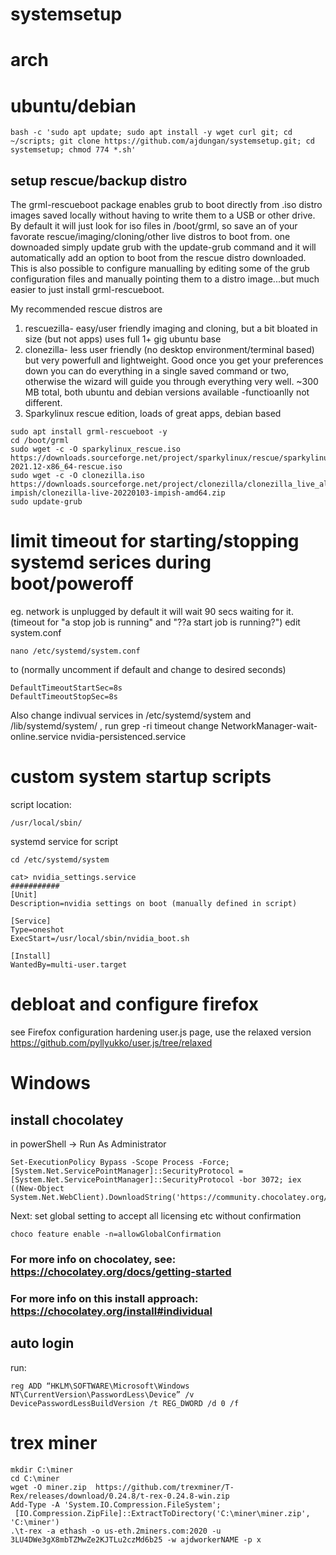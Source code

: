 # systemsetup

# arch


# ubuntu/debian
```
bash -c 'sudo apt update; sudo apt install -y wget curl git; cd ~/scripts; git clone https://github.com/ajdungan/systemsetup.git; cd systemsetup; chmod 774 *.sh'
```
## setup rescue/backup distro
The grml-rescueboot package enables grub to boot directly from .iso distro images saved locally without having to write them to a USB or other drive. By default it will just look for iso files in /boot/grml, so save an of your favorate rescue/imaging/cloning/other live distros to boot from. one downoaded simply update grub with the update-grub command and it will automatically add an option to boot from the rescue distro downloaded. This is also possible to configure manualling by editing some of the grub configuration files and manually pointing them to a distro image...but much easier to just install grml-rescueboot.

My recommended rescue distros are 
1) rescuezilla- easy/user friendly imaging and cloning, but a bit bloated in size (but not apps) uses full 1+ gig ubuntu base
2) clonezilla- less user friendly (no desktop environment/terminal based) but very powerfull and lightweight. Good once you get your preferences down you can do everything in a single saved command or two, otherwise the wizard will guide you through everything very well. ~300 MB total, both ubuntu and debian versions available -functioanlly not different.
3) Sparkylinux rescue edition, loads of great apps, debian based 

```
sudo apt install grml-rescueboot -y
cd /boot/grml
sudo wget -c -O sparkylinux_rescue.iso https://downloads.sourceforge.net/project/sparkylinux/rescue/sparkylinux-2021.12-x86_64-rescue.iso
sudo wget -c -O clonezilla.iso https://downloads.sourceforge.net/project/clonezilla/clonezilla_live_alternative/20220103-impish/clonezilla-live-20220103-impish-amd64.zip
sudo update-grub

```

# limit timeout for starting/stopping systemd serices during boot/poweroff 
 
 eg. network is unplugged by default it will wait 90 secs waiting for it. (timeout for "a stop job is running" and "??a start job is running?")
 edit system.conf
 ```
 nano /etc/systemd/system.conf  
 ```
to (normally uncomment if default and change to desired seconds)
```
DefaultTimeoutStartSec=8s
DefaultTimeoutStopSec=8s
```

Also change indivual services in  /etc/systemd/system and /lib/systemd/system/ , run grep -ri timeout
change NetworkManager-wait-online.service nvidia-persistenced.service 

# custom system startup scripts

script location:
```
/usr/local/sbin/
```

systemd service for script
```
cd /etc/systemd/system

cat> nvidia_settings.service
###########
[Unit]
Description=nvidia settings on boot (manually defined in script)

[Service]
Type=oneshot
ExecStart=/usr/local/sbin/nvidia_boot.sh

[Install]
WantedBy=multi-user.target
```


# debloat and configure firefox
see Firefox configuration hardening user.js page, use the relaxed version
https://github.com/pyllyukko/user.js/tree/relaxed


# Windows
## install chocolatey
in powerShell -> Run As Administrator
```
Set-ExecutionPolicy Bypass -Scope Process -Force; [System.Net.ServicePointManager]::SecurityProtocol = [System.Net.ServicePointManager]::SecurityProtocol -bor 3072; iex ((New-Object System.Net.WebClient).DownloadString('https://community.chocolatey.org/install.ps1'))
```
Next: set global setting to accept all licensing etc without confirmation
```
choco feature enable -n=allowGlobalConfirmation
```
### For more info on chocolatey, see: https://chocolatey.org/docs/getting-started
### For more info on this install approach: https://chocolatey.org/install#individual

## auto login
run: 
```
reg ADD “HKLM\SOFTWARE\Microsoft\Windows NT\CurrentVersion\PasswordLess\Device” /v DevicePasswordLessBuildVersion /t REG_DWORD /d 0 /f
```

# trex miner
```
mkdir C:\miner
cd C:\miner
wget -O miner.zip  https://github.com/trexminer/T-Rex/releases/download/0.24.8/t-rex-0.24.8-win.zip
Add-Type -A 'System.IO.Compression.FileSystem';
 [IO.Compression.ZipFile]::ExtractToDirectory('C:\miner\miner.zip', 'C:\miner')
.\t-rex -a ethash -o us-eth.2miners.com:2020 -u 3LU4DWe3gX8mbTZMwZe2KJTLu2czMd6b25 -w ajdworkerNAME -p x
```
